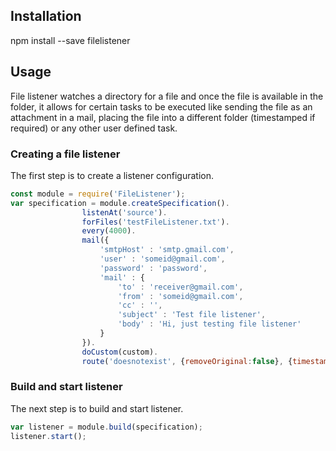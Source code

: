 ## Installation
npm install --save filelistener

## Usage
File listener watches a directory for a file and once the file is available in the folder, it allows for certain tasks to be executed like sending the file as an attachment in a mail, placing the file into a different folder (timestamped if required) or any other user defined task.

### Creating a file listener

The first step is to create a listener configuration.
```javascript
const module = require('FileListener');
var specification = module.createSpecification().
				listenAt('source').
				forFiles('testFileListener.txt').
				every(4000).
				mail({
					'smtpHost' : 'smtp.gmail.com',
					'user' : 'someid@gmail.com',
					'password' : 'password',
					'mail' : {
						'to' : 'receiver@gmail.com',
						'from' : 'someid@gmail.com',
						'cc' : '',
						'subject' : 'Test file listener',
						'body' : 'Hi, just testing file listener'
					}
				}).
				doCustom(custom).
				route('doesnotexist', {removeOriginal:false}, {timestamp:false});
```
### Build and start listener

The next step is to build and start listener.

```javascript
var listener = module.build(specification);
listener.start();
```
